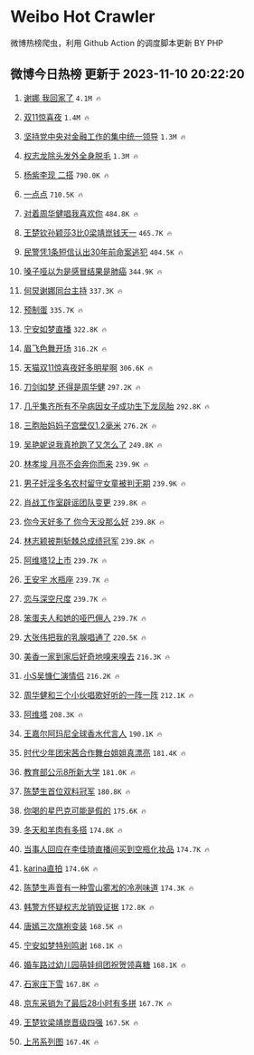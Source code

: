 # Weibo Hot Crawler 



微博热榜爬虫，利用 Github Action 的调度脚本更新 BY PHP 


## 微博今日热榜 更新于 2023-11-10 20:22:20 
1. [谢娜 我回家了](https://s.weibo.com/weibo?q=%E8%B0%A2%E5%A8%9C%20%E6%88%91%E5%9B%9E%E5%AE%B6%E4%BA%86&t=31&band_rank=1&Refer=top) `4.1M 🔥` 

1. [双11惊喜夜](https://s.weibo.com/weibo?q=%E5%8F%8C11%E6%83%8A%E5%96%9C%E5%A4%9C&t=31&band_rank=2&Refer=top) `1.4M 🔥` 

1. [坚持党中央对金融工作的集中统一领导](https://s.weibo.com/weibo?q=%23%E5%9D%9A%E6%8C%81%E5%85%9A%E4%B8%AD%E5%A4%AE%E5%AF%B9%E9%87%91%E8%9E%8D%E5%B7%A5%E4%BD%9C%E7%9A%84%E9%9B%86%E4%B8%AD%E7%BB%9F%E4%B8%80%E9%A2%86%E5%AF%BC%23&t=31&band_rank=3&Refer=top) `1.3M 🔥` 

1. [权志龙除头发外全身脱毛](https://s.weibo.com/weibo?q=%23%E6%9D%83%E5%BF%97%E9%BE%99%E9%99%A4%E5%A4%B4%E5%8F%91%E5%A4%96%E5%85%A8%E8%BA%AB%E8%84%B1%E6%AF%9B%23&t=31&band_rank=4&Refer=top) `1.3M 🔥` 

1. [杨紫李现 二搭](https://s.weibo.com/weibo?q=%E6%9D%A8%E7%B4%AB%E6%9D%8E%E7%8E%B0%20%E4%BA%8C%E6%90%AD&t=31&band_rank=5&Refer=top) `790.0K 🔥` 

1. [一点点](https://s.weibo.com/weibo?q=%E4%B8%80%E7%82%B9%E7%82%B9&t=31&band_rank=6&Refer=top) `710.5K 🔥` 

1. [对着周华健唱我喜欢你](https://s.weibo.com/weibo?q=%E5%AF%B9%E7%9D%80%E5%91%A8%E5%8D%8E%E5%81%A5%E5%94%B1%E6%88%91%E5%96%9C%E6%AC%A2%E4%BD%A0&t=31&band_rank=7&Refer=top) `484.8K 🔥` 

1. [王楚钦孙颖莎3比0梁靖崑钱天一](https://s.weibo.com/weibo?q=%23%E7%8E%8B%E6%A5%9A%E9%92%A6%E5%AD%99%E9%A2%96%E8%8E%8E3%E6%AF%940%E6%A2%81%E9%9D%96%E5%B4%91%E9%92%B1%E5%A4%A9%E4%B8%80%23&t=31&band_rank=8&Refer=top) `465.7K 🔥` 

1. [民警凭1条短信认出30年前命案逃犯](https://s.weibo.com/weibo?q=%23%E6%B0%91%E8%AD%A6%E5%87%AD1%E6%9D%A1%E7%9F%AD%E4%BF%A1%E8%AE%A4%E5%87%BA30%E5%B9%B4%E5%89%8D%E5%91%BD%E6%A1%88%E9%80%83%E7%8A%AF%23&t=31&band_rank=9&Refer=top) `404.5K 🔥` 

1. [嗓子哑以为是感冒结果是肺癌](https://s.weibo.com/weibo?q=%23%E5%97%93%E5%AD%90%E5%93%91%E4%BB%A5%E4%B8%BA%E6%98%AF%E6%84%9F%E5%86%92%E7%BB%93%E6%9E%9C%E6%98%AF%E8%82%BA%E7%99%8C%23&t=31&band_rank=10&Refer=top) `344.9K 🔥` 

1. [何炅谢娜同台主持](https://s.weibo.com/weibo?q=%E4%BD%95%E7%82%85%E8%B0%A2%E5%A8%9C%E5%90%8C%E5%8F%B0%E4%B8%BB%E6%8C%81&t=31&band_rank=11&Refer=top) `337.3K 🔥` 

1. [预制蛋](https://s.weibo.com/weibo?q=%E9%A2%84%E5%88%B6%E8%9B%8B&t=31&band_rank=12&Refer=top) `335.7K 🔥` 

1. [宁安如梦直播](https://s.weibo.com/weibo?q=%E5%AE%81%E5%AE%89%E5%A6%82%E6%A2%A6%E7%9B%B4%E6%92%AD&t=31&band_rank=13&Refer=top) `322.8K 🔥` 

1. [眉飞色舞开场](https://s.weibo.com/weibo?q=%E7%9C%89%E9%A3%9E%E8%89%B2%E8%88%9E%E5%BC%80%E5%9C%BA&t=31&band_rank=14&Refer=top) `316.2K 🔥` 

1. [天猫双11惊喜夜好多明星啊](https://s.weibo.com/weibo?q=%23%E5%A4%A9%E7%8C%AB%E5%8F%8C11%E6%83%8A%E5%96%9C%E5%A4%9C%E5%A5%BD%E5%A4%9A%E6%98%8E%E6%98%9F%E5%95%8A%23&t=31&band_rank=15&Refer=top) `306.6K 🔥` 

1. [刀剑如梦 还得是周华健](https://s.weibo.com/weibo?q=%E5%88%80%E5%89%91%E5%A6%82%E6%A2%A6%20%E8%BF%98%E5%BE%97%E6%98%AF%E5%91%A8%E5%8D%8E%E5%81%A5&t=31&band_rank=16&Refer=top) `297.2K 🔥` 

1. [几乎集齐所有不孕病因女子成功生下龙凤胎](https://s.weibo.com/weibo?q=%23%E5%87%A0%E4%B9%8E%E9%9B%86%E9%BD%90%E6%89%80%E6%9C%89%E4%B8%8D%E5%AD%95%E7%97%85%E5%9B%A0%E5%A5%B3%E5%AD%90%E6%88%90%E5%8A%9F%E7%94%9F%E4%B8%8B%E9%BE%99%E5%87%A4%E8%83%8E%23&t=31&band_rank=17&Refer=top) `292.8K 🔥` 

1. [三胞胎妈妈子宫壁仅1.2毫米](https://s.weibo.com/weibo?q=%E4%B8%89%E8%83%9E%E8%83%8E%E5%A6%88%E5%A6%88%E5%AD%90%E5%AE%AB%E5%A3%81%E4%BB%851.2%E6%AF%AB%E7%B1%B3&t=31&band_rank=18&Refer=top) `276.2K 🔥` 

1. [吴艳妮说我真抢跑了又怎么了](https://s.weibo.com/weibo?q=%23%E5%90%B4%E8%89%B3%E5%A6%AE%E8%AF%B4%E6%88%91%E7%9C%9F%E6%8A%A2%E8%B7%91%E4%BA%86%E5%8F%88%E6%80%8E%E4%B9%88%E4%BA%86%23&t=31&band_rank=19&Refer=top) `249.8K 🔥` 

1. [林孝埈 月亮不会奔你而来](https://s.weibo.com/weibo?q=%E6%9E%97%E5%AD%9D%E5%9F%88%20%E6%9C%88%E4%BA%AE%E4%B8%8D%E4%BC%9A%E5%A5%94%E4%BD%A0%E8%80%8C%E6%9D%A5&t=31&band_rank=20&Refer=top) `239.9K 🔥` 

1. [男子奸淫多名农村留守女童被判无期](https://s.weibo.com/weibo?q=%23%E7%94%B7%E5%AD%90%E5%A5%B8%E6%B7%AB%E5%A4%9A%E5%90%8D%E5%86%9C%E6%9D%91%E7%95%99%E5%AE%88%E5%A5%B3%E7%AB%A5%E8%A2%AB%E5%88%A4%E6%97%A0%E6%9C%9F%23&t=31&band_rank=21&Refer=top) `239.9K 🔥` 

1. [肖战工作室辟谣团队变更](https://s.weibo.com/weibo?q=%E8%82%96%E6%88%98%E5%B7%A5%E4%BD%9C%E5%AE%A4%E8%BE%9F%E8%B0%A3%E5%9B%A2%E9%98%9F%E5%8F%98%E6%9B%B4&t=31&band_rank=22&Refer=top) `239.8K 🔥` 

1. [你今天好多了 你今天没那么好](https://s.weibo.com/weibo?q=%E4%BD%A0%E4%BB%8A%E5%A4%A9%E5%A5%BD%E5%A4%9A%E4%BA%86%20%E4%BD%A0%E4%BB%8A%E5%A4%A9%E6%B2%A1%E9%82%A3%E4%B9%88%E5%A5%BD&t=31&band_rank=23&Refer=top) `239.8K 🔥` 

1. [林志颖披荆斩棘总成绩冠军](https://s.weibo.com/weibo?q=%23%E6%9E%97%E5%BF%97%E9%A2%96%E6%8A%AB%E8%8D%86%E6%96%A9%E6%A3%98%E6%80%BB%E6%88%90%E7%BB%A9%E5%86%A0%E5%86%9B%23&t=31&band_rank=24&Refer=top) `239.8K 🔥` 

1. [阿维塔12上市](https://s.weibo.com/weibo?q=%23%E9%98%BF%E7%BB%B4%E5%A1%9412%E4%B8%8A%E5%B8%82%23&t=31&band_rank=25&Refer=top) `239.7K 🔥` 

1. [王安宇 水瓶座](https://s.weibo.com/weibo?q=%E7%8E%8B%E5%AE%89%E5%AE%87%20%E6%B0%B4%E7%93%B6%E5%BA%A7&t=31&band_rank=26&Refer=top) `239.7K 🔥` 

1. [恋与深空尺度](https://s.weibo.com/weibo?q=%23%E6%81%8B%E4%B8%8E%E6%B7%B1%E7%A9%BA%E5%B0%BA%E5%BA%A6%23&t=31&band_rank=27&Refer=top) `239.7K 🔥` 

1. [笨蛋夫人和她的哑巴佣人](https://s.weibo.com/weibo?q=%E7%AC%A8%E8%9B%8B%E5%A4%AB%E4%BA%BA%E5%92%8C%E5%A5%B9%E7%9A%84%E5%93%91%E5%B7%B4%E4%BD%A3%E4%BA%BA&t=31&band_rank=28&Refer=top) `239.7K 🔥` 

1. [大张伟把我的乳腺唱通了](https://s.weibo.com/weibo?q=%23%E5%A4%A7%E5%BC%A0%E4%BC%9F%E6%8A%8A%E6%88%91%E7%9A%84%E4%B9%B3%E8%85%BA%E5%94%B1%E9%80%9A%E4%BA%86%23&t=31&band_rank=29&Refer=top) `220.5K 🔥` 

1. [美香一家到家后好奇地嗅来嗅去](https://s.weibo.com/weibo?q=%23%E7%BE%8E%E9%A6%99%E4%B8%80%E5%AE%B6%E5%88%B0%E5%AE%B6%E5%90%8E%E5%A5%BD%E5%A5%87%E5%9C%B0%E5%97%85%E6%9D%A5%E5%97%85%E5%8E%BB%23&t=31&band_rank=30&Refer=top) `216.3K 🔥` 

1. [小S吴慷仁演情侣](https://s.weibo.com/weibo?q=%E5%B0%8FS%E5%90%B4%E6%85%B7%E4%BB%81%E6%BC%94%E6%83%85%E4%BE%A3&t=31&band_rank=31&Refer=top) `216.2K 🔥` 

1. [周华健和三个小伙唱歌好听的一阵一阵](https://s.weibo.com/weibo?q=%E5%91%A8%E5%8D%8E%E5%81%A5%E5%92%8C%E4%B8%89%E4%B8%AA%E5%B0%8F%E4%BC%99%E5%94%B1%E6%AD%8C%E5%A5%BD%E5%90%AC%E7%9A%84%E4%B8%80%E9%98%B5%E4%B8%80%E9%98%B5&t=31&band_rank=32&Refer=top) `212.1K 🔥` 

1. [阿维塔](https://s.weibo.com/weibo?q=%E9%98%BF%E7%BB%B4%E5%A1%94&t=31&band_rank=33&Refer=top) `208.3K 🔥` 

1. [王嘉尔阿玛尼全球香水代言人](https://s.weibo.com/weibo?q=%23%E7%8E%8B%E5%98%89%E5%B0%94%E9%98%BF%E7%8E%9B%E5%B0%BC%E5%85%A8%E7%90%83%E9%A6%99%E6%B0%B4%E4%BB%A3%E8%A8%80%E4%BA%BA%23&t=31&band_rank=34&Refer=top) `190.1K 🔥` 

1. [时代少年团宋茜合作舞台姐姐真漂亮](https://s.weibo.com/weibo?q=%23%E6%97%B6%E4%BB%A3%E5%B0%91%E5%B9%B4%E5%9B%A2%E5%AE%8B%E8%8C%9C%E5%90%88%E4%BD%9C%E8%88%9E%E5%8F%B0%E5%A7%90%E5%A7%90%E7%9C%9F%E6%BC%82%E4%BA%AE%23&t=31&band_rank=35&Refer=top) `181.4K 🔥` 

1. [教育部公示8所新大学](https://s.weibo.com/weibo?q=%23%E6%95%99%E8%82%B2%E9%83%A8%E5%85%AC%E7%A4%BA8%E6%89%80%E6%96%B0%E5%A4%A7%E5%AD%A6%23&t=31&band_rank=36&Refer=top) `181.0K 🔥` 

1. [陈楚生首位双料冠军](https://s.weibo.com/weibo?q=%23%E9%99%88%E6%A5%9A%E7%94%9F%E9%A6%96%E4%BD%8D%E5%8F%8C%E6%96%99%E5%86%A0%E5%86%9B%23&t=31&band_rank=37&Refer=top) `180.8K 🔥` 

1. [你喝的星巴克可能是假的](https://s.weibo.com/weibo?q=%23%E4%BD%A0%E5%96%9D%E7%9A%84%E6%98%9F%E5%B7%B4%E5%85%8B%E5%8F%AF%E8%83%BD%E6%98%AF%E5%81%87%E7%9A%84%23&t=31&band_rank=38&Refer=top) `175.6K 🔥` 

1. [冬天和羊肉有多搭](https://s.weibo.com/weibo?q=%23%E5%86%AC%E5%A4%A9%E5%92%8C%E7%BE%8A%E8%82%89%E6%9C%89%E5%A4%9A%E6%90%AD%23&t=31&band_rank=39&Refer=top) `174.8K 🔥` 

1. [当事人回应在李佳琦直播间买到空瓶化妆品](https://s.weibo.com/weibo?q=%23%E5%BD%93%E4%BA%8B%E4%BA%BA%E5%9B%9E%E5%BA%94%E5%9C%A8%E6%9D%8E%E4%BD%B3%E7%90%A6%E7%9B%B4%E6%92%AD%E9%97%B4%E4%B9%B0%E5%88%B0%E7%A9%BA%E7%93%B6%E5%8C%96%E5%A6%86%E5%93%81%23&t=31&band_rank=40&Refer=top) `174.7K 🔥` 

1. [karina直拍](https://s.weibo.com/weibo?q=karina%E7%9B%B4%E6%8B%8D&t=31&band_rank=41&Refer=top) `174.6K 🔥` 

1. [陈楚生声音有一种雪山雾凇的冷冽味道](https://s.weibo.com/weibo?q=%23%E9%99%88%E6%A5%9A%E7%94%9F%E5%A3%B0%E9%9F%B3%E6%9C%89%E4%B8%80%E7%A7%8D%E9%9B%AA%E5%B1%B1%E9%9B%BE%E5%87%87%E7%9A%84%E5%86%B7%E5%86%BD%E5%91%B3%E9%81%93%23&t=31&band_rank=42&Refer=top) `174.3K 🔥` 

1. [韩警方怀疑权志龙销毁证据](https://s.weibo.com/weibo?q=%23%E9%9F%A9%E8%AD%A6%E6%96%B9%E6%80%80%E7%96%91%E6%9D%83%E5%BF%97%E9%BE%99%E9%94%80%E6%AF%81%E8%AF%81%E6%8D%AE%23&t=31&band_rank=43&Refer=top) `172.8K 🔥` 

1. [唐嫣三次旗袍变装](https://s.weibo.com/weibo?q=%23%E5%94%90%E5%AB%A3%E4%B8%89%E6%AC%A1%E6%97%97%E8%A2%8D%E5%8F%98%E8%A3%85%23&t=31&band_rank=44&Refer=top) `168.5K 🔥` 

1. [宁安如梦特别鸣谢](https://s.weibo.com/weibo?q=%E5%AE%81%E5%AE%89%E5%A6%82%E6%A2%A6%E7%89%B9%E5%88%AB%E9%B8%A3%E8%B0%A2&t=31&band_rank=45&Refer=top) `168.1K 🔥` 

1. [婚车路过幼儿园萌娃组团祝贺领喜糖](https://s.weibo.com/weibo?q=%23%E5%A9%9A%E8%BD%A6%E8%B7%AF%E8%BF%87%E5%B9%BC%E5%84%BF%E5%9B%AD%E8%90%8C%E5%A8%83%E7%BB%84%E5%9B%A2%E7%A5%9D%E8%B4%BA%E9%A2%86%E5%96%9C%E7%B3%96%23&t=31&band_rank=46&Refer=top) `168.1K 🔥` 

1. [石家庄下雪](https://s.weibo.com/weibo?q=%E7%9F%B3%E5%AE%B6%E5%BA%84%E4%B8%8B%E9%9B%AA&t=31&band_rank=47&Refer=top) `167.8K 🔥` 

1. [京东采销为了最后28小时有多拼](https://s.weibo.com/weibo?q=%23%E4%BA%AC%E4%B8%9C%E9%87%87%E9%94%80%E4%B8%BA%E4%BA%86%E6%9C%80%E5%90%8E28%E5%B0%8F%E6%97%B6%E6%9C%89%E5%A4%9A%E6%8B%BC%23&t=31&band_rank=48&Refer=top) `167.7K 🔥` 

1. [王楚钦梁靖崑晋级四强](https://s.weibo.com/weibo?q=%23%E7%8E%8B%E6%A5%9A%E9%92%A6%E6%A2%81%E9%9D%96%E5%B4%91%E6%99%8B%E7%BA%A7%E5%9B%9B%E5%BC%BA%23&t=31&band_rank=49&Refer=top) `167.5K 🔥` 

1. [上吊系列图](https://s.weibo.com/weibo?q=%E4%B8%8A%E5%90%8A%E7%B3%BB%E5%88%97%E5%9B%BE&t=31&band_rank=50&Refer=top) `167.4K 🔥` 

